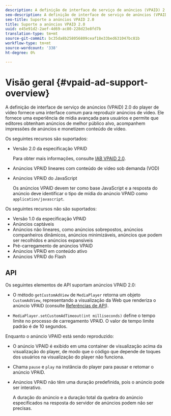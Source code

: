 ```yaml
---
description: A definição de interface de serviço de anúncios (VPAID) 2.0 do player de vídeo fornece uma interface comum para reproduzir anúncios de vídeo. Ele fornece uma experiência de mídia avançada para usuários e permite que editores obtenham anúncios de melhor público alvo, acompanhem impressões de anúncios e monetizem conteúdo de vídeo.
seo-description: A definição de interface de serviço de anúncios (VPAID) 2.0 do player de vídeo fornece uma interface comum para reproduzir anúncios de vídeo. Ele fornece uma experiência de mídia avançada para usuários e permite que editores obtenham anúncios de melhor público alvo, acompanhem impressões de anúncios e monetizem conteúdo de vídeo.
seo-title: Suporte a anúncios VPAID 2.0
title: Suporte a anúncios VPAID 2.0
uuid: e45e91d2-2aef-4d69-ac80-228d23e8fd7b
translation-type: tm+mt
source-git-commit: bc35da8b258056809ceaf18e33bed631047bc81b
workflow-type: tm+mt
source-wordcount: '338'
ht-degree: 0%

---
```



# Visão geral {#vpaid-ad-support-overview}

A definição de interface de serviço de anúncios (VPAID) 2.0 do player de vídeo fornece uma interface comum para reproduzir anúncios de vídeo. Ele fornece uma experiência de mídia avançada para usuários e permite que editores obtenham anúncios de melhor público alvo, acompanhem impressões de anúncios e monetizem conteúdo de vídeo.

Os seguintes recursos são suportados:

* Versão 2.0 da especificação VPAID

   Para obter mais informações, consulte [IAB VPAID 2.0](https://www.iab.com/wp-content/uploads/2015/06/VPAID_2_0_Final_04-10-2012.pdf).
* Anúncios VPAID lineares com conteúdo de vídeo sob demanda (VOD)
* Anúncios VPAID do JavaScript

   Os anúncios VPAID devem ter como base JavaScript e a resposta do anúncio deve identificar o tipo de mídia do anúncio VPAID como `application/javascript`.

Os seguintes recursos não são suportados:

* Versão 1.0 da especificação VPAID
* Anúncios captáveis
* Anúncios não lineares, como anúncios sobrepostos, anúncios companheiros dinâmicos, anúncios minimizáveis, anúncios que podem ser recolhidos e anúncios expansíveis
* Pré-carregamento de anúncios VPAID
* Anúncios VPAID em conteúdo ativo
* Anúncios VPAID do Flash

## API

Os seguintes elementos de API suportam anúncios VPAID 2.0:

* O método `getCustomAdView` de `MediaPlayer` retorna um objeto `CustomAdView`, representando a visualização da Web que renderiza o anúncio VPAID (consulte [Referências de API](https://help.adobe.com/en_US/primetime/api/psdk/javadoc/index.html)).

* `MediaPlayer.setCustomAdTimeout(int milliseconds)` define o tempo limite no processo de carregamento VPAID. O valor de tempo limite padrão é de 10 segundos.

Enquanto o anúncio VPAID está sendo reproduzido:

* O anúncio VPAID é exibido em uma container de visualização acima da visualização do player, de modo que o código que depende de toques dos usuários na visualização do player não funciona.
* Chama `pause` e `play` na instância do player para pausar e retomar o anúncio VPAID.

* Anúncios VPAID não têm uma duração predefinida, pois o anúncio pode ser interativo.

   A duração do anúncio e a duração total da quebra do anúncio especificados na resposta do servidor de anúncios podem não ser precisas.
